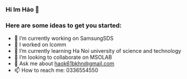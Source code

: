 ### Hi Im Hảo 👋

<!--
**haok61bkhn/haok61bkhn** is a ✨ _special_ ✨ repository because its `README.md` (this file) appears on your GitHub profile.-->

### Here are some ideas to get you started:

- 🔭 I’m currently working on SamsungSDS
- 🔭 I worked on Icomm
- 🌱 I’m currently learning Ha Noi university of science and technology
- 👯 I’m looking to collaborate on MSOLAB
- 💬 Ask me about haok61bkhn@gmail.com
- 📫 How to reach me: 0336554550


